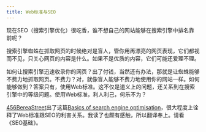 ```yaml
---
title: Web标准与SEO
---
```

现在SEO（搜索引擎优化）很吃香，谁不想自己的网站能够在搜索引擎中排名靠前呢？

搜索引擎蜘蛛在抓取网页的时候绝对是盲人，管你用再漂亮的网页表现，它们都视而不见，只关心网页的内容是什么。如果不是优质的内容，它们可能还爱理不理。

如何让搜索引擎迅速收录你的网页？出了付钱，当然还有办法，那就是让蜘蛛能够不费力地抓取网页。不费力？对，就像盲人能够不费力地使用你的网站一样。如何能够做到？答案只有，使用Web标准。这不仅是道义上的问题，还关系到在搜索引擎中的等级问题。使用Web标准，利人利己，何乐不为？

[456BereaStreet][0]出了这篇[Basics of search engine optimisation][1]，很大程度上诠释了Web标准跟SEO的利害关系。我读了也颇有感触，所以翻译奉上。请看《SEO基础》。

[0]: http://www.456bereastreet.com/
[1]: http://www.456bereastreet.com/archive/200502/basics_of_search_engine_optimisation/
